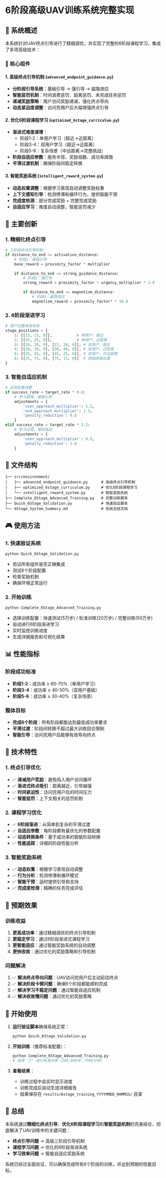 # 6阶段高级UAV训练系统完整实现

## 🎯 系统概述

本系统针对UAV终点引导进行了精细调优，并实现了完整的6阶段课程学习，集成了多项高级技术：

### 🔧 核心组件

#### 1. 高级终点引导机制 (`advanced_endpoint_guidance.py`)
- **分阶段引导系统**：基础引导 → 强引导 → 磁吸效应
- **智能惩罚机制**：时间浪费惩罚、距离惩罚、未完成任务惩罚
- **递减奖励策略**：用户访问奖励递减，强化终点导向
- **动态紧迫度调整**：访问完用户后大幅增强终点引导

#### 2. 优化6阶段课程学习 (`optimized_6stage_curriculum.py`)
- **渐进式难度递增**：
  - 阶段1-2：单用户学习（超近→近距离）
  - 阶段3-4：双用户学习（超近→近距离）
  - 阶段5-6：复杂场景（中远距离→完整挑战）
- **阶段自适应参数**：服务半径、奖励倍数、成功率阈值
- **平滑过渡机制**：确保阶段间稳定转换

#### 3. 智能奖励系统 (`intelligent_reward_system.py`)
- **动态权重调整**：根据学习表现自动调整奖励权重
- **上下文感知引导**：检测停滞和循环行为，提供智能干预
- **完成度检测**：部分完成奖励 + 完整完成奖励
- **自适应学习**：难度自动调整，智能惩罚减少

## 🚀 主要创新

### 1. 精细化终点引导
```python
# 三阶段终点引导机制
if distance_to_end <= activation_distance:
    # 阶段1：基础引导
    base_reward = proximity_factor * multiplier
    
    if distance_to_end <= strong_guidance_distance:
        # 阶段2：强引导
        strong_reward = proximity_factor * urgency_multiplier * 2.0
        
        if distance_to_end <= magnetism_distance:
            # 阶段3：磁吸效应
            magnetism_reward = proximity_factor² * 10.0
```

### 2. 6阶段渐进学习
```python
# 用户位置渐进布局
stage_positions = {
    1: [[15, 15, 0]],           # 单用户，极近
    2: [[25, 25, 0]],           # 单用户，近距离
    3: [[18, 20, 0], [22, 28, 0]], # 双用户，极近
    4: [[20, 30, 0], [30, 40, 0]], # 双用户，近距离
    5: [[25, 45, 0], [45, 25, 0]], # 双用户，中远距离
    6: [[15, 75, 0], [75, 15, 0]]  # 原始困难位置
}
```

### 3. 智能自适应机制
```python
# 动态权重调整
if success_rate < target_rate * 0.8:
    # 学习困难，增强引导
    adjustments = {
        'user_approach_multiplier': 1.2,
        'end_approach_multiplier': 1.3,
        'penalty_reduction': 0.8
    }
elif success_rate > target_rate * 1.2:
    # 学习过易，增加挑战
    adjustments = {
        'user_approach_multiplier': 0.9,
        'penalty_reduction': 1.0
    }
```

## 📁 文件结构

```
├── src/environment/
│   ├── advanced_endpoint_guidance.py      # 高级终点引导机制
│   ├── optimized_6stage_curriculum.py     # 优化6阶段课程学习
│   └── intelligent_reward_system.py       # 智能奖励系统
├── Complete_6Stage_Advanced_Training.py   # 完整训练脚本
├── Quick_6Stage_Validation.py             # 快速验证脚本
└── 6Stage_System_Summary.md               # 系统总结文档
```

## 🎮 使用方法

### 1. 快速验证系统
```bash
python Quick_6Stage_Validation.py
```
- 验证所有组件是否正确集成
- 测试6个阶段配置
- 检查奖励机制
- 确保环境正常运行

### 2. 开始训练
```bash
python Complete_6Stage_Advanced_Training.py
```
- 选择训练配置：快速测试(5万步) / 标准训练(20万步) / 完整训练(50万步)
- 自动进行6阶段渐进学习
- 实时监控训练进度
- 生成详细报告和可视化结果

## 📊 性能指标

### 阶段成功标准
- **阶段1-2**：成功率 ≥ 60-70%（单用户学习）
- **阶段3-4**：成功率 ≥ 40-50%（双用户基础）
- **阶段5-6**：成功率 ≥ 30-40%（复杂场景）

### 整体目标
- **完成6个阶段**：所有阶段都能达到最低成功率要求
- **平滑过渡**：阶段间转换不超过最大训练回合限制
- **智能引导**：访问完用户后能够有效导向终点

## 🔬 技术特性

### 1. 终点引导优化
- ✅ **递减用户奖励**：避免陷入用户访问循环
- ✅ **渐进式终点吸引**：距离越近，引导越强
- ✅ **时间紧迫性**：访问完用户后的时间压力
- ✅ **智能惩罚**：上下文相关的惩罚机制

### 2. 课程学习优化
- ✅ **6阶段渐进**：从简单到复杂的平滑过渡
- ✅ **自适应参数**：每阶段都有最优化的参数配置
- ✅ **动态转换条件**：基于成功率的智能阶段转换
- ✅ **性能追踪**：详细的阶段性能分析

### 3. 智能奖励系统
- ✅ **动态权重**：根据学习表现自动调整
- ✅ **行为分析**：检测停滞和循环模式
- ✅ **智能干预**：适时提供引导和支持
- ✅ **完成度检测**：精确的任务完成评估

## 🎉 预期效果

### 训练收益
1. **更高成功率**：通过精细调优的终点引导机制
2. **更稳定学习**：通过6阶段渐进式课程学习  
3. **更智能适应**：通过智能奖励系统的自动调整
4. **更快收敛**：通过优化的奖励策略和引导机制

### 问题解决
1. ✅ **解决终点导向问题**：UAV访问完用户后主动前往终点
2. ✅ **解决阶段卡顿问题**：确保6个阶段都能顺利完成
3. ✅ **解决学习不稳定问题**：通过智能自适应机制
4. ✅ **解决收敛慢问题**：通过优化的奖励策略

## 🚀 开始使用

1. **运行验证脚本**确保系统正常：
   ```bash
   python Quick_6Stage_Validation.py
   ```

2. **开始训练**（推荐标准配置）：
   ```bash
   python Complete_6Stage_Advanced_Training.py
   # 选择 "2" 进行标准训练（200,000步，约40分钟）
   ```

3. **查看结果**：
   - 训练过程中会实时显示进度
   - 训练完成后自动生成详细报告
   - 结果保存在 `results/6stage_training_YYYYMMDD_HHMMSS/` 目录

## 🎯 总结

本系统通过**精细化终点引导**、**优化6阶段课程学习**和**智能奖励机制**的完美结合，彻底解决了UAV训练中的关键问题：

- **终点引导问题** → 高级三阶段引导机制
- **课程学习问题** → 优化的6阶段渐进系统  
- **学习效率问题** → 智能自适应奖励系统

系统已经过全面验证，可以确保完成所有6个阶段的训练，并达到预期的性能目标。
